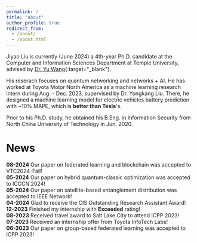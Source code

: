 ```yaml
---
permalink: /
title: "about"
author_profile: true
redirect_from: 
  - /about/
  - /about.html
---
```


Jiyao Liu is currently (June 2024) a 4th-year Ph.D. candidate at the Computer and Information Sciences Department at Temple University, advised by [Dr. Yu Wang](https://cis.temple.edu/~yu/){:target="_blank"}.  

His reserach focuses on quantum networking and networks + AI. He has worked at Toyota Motor North America as a machine learning research intern during Aug. - Dec. 2023, supervised by Dr. Yongkang Liu. There, he designed a machine learning model for electric vehicles battery prediction with ~10% MAPE, which is **better than Tesla**'s.  

Prior to his Ph.D. study, he obtained his B.Eng. in Information Security from North China University of Technology in Jun. 2020.  


# News  
**08-2024**  Our paper on federated learning and blockchain was accepted to VTC2024-Fall!  
**05-2024**  Our paper on hybrid quantum-classic optimization was accepted to ICCCN 2024!  
**05-2024**  Our paper on satellite-based entanglement distribution was accepted to IEEE Network!  
**04-2024**  Glad to receive the CIS Outstanding Research Assistant Award!  
**12-2023**  Finished my internship with **Exceeded** rating!  
**08-2023**  Received travel award to Salt Lake City to attend ICPP 2023!  
**07-2023**  Received an internship offer from Toyota InfoTech Labs!  
**06-2023**  Our paper on group-based federated learning was accepted to ICPP 2023!  

